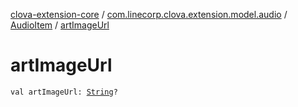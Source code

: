 [clova-extension-core](../../index.md) / [com.linecorp.clova.extension.model.audio](../index.md) / [AudioItem](index.md) / [artImageUrl](./art-image-url.md)

# artImageUrl

`val artImageUrl: `[`String`](https://kotlinlang.org/api/latest/jvm/stdlib/kotlin/-string/index.html)`?`